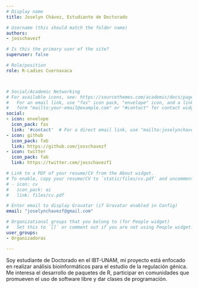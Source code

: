 ```yaml
---
# Display name
title: Joselyn Chávez, Estudiante de Doctorado

# Username (this should match the folder name)
authors:
- josschavezf

# Is this the primary user of the site?
superuser: false

# Role/position
role: R-Ladies Cuernavaca



# Social/Academic Networking
# For available icons, see: https://sourcethemes.com/academic/docs/page-builder/#icons
#   For an email link, use "fas" icon pack, "envelope" icon, and a link in the
#   form "mailto:your-email@example.com" or "#contact" for contact widget.
social:
- icon: envelope
  icon_pack: fas
  link: '#contact'  # For a direct email link, use "mailto:joselynchavezf@gmail.com".
- icon: github
  icon_pack: fab
  link: https://github.com/josschavezf
- icon: twitter
  icon_pack: fab
  link: https://twitter.com/josschavezf1

# Link to a PDF of your resume/CV from the About widget.
# To enable, copy your resume/CV to `static/files/cv.pdf` and uncomment the lines below.
# - icon: cv
#   icon_pack: ai
#   link: files/cv.pdf

# Enter email to display Gravatar (if Gravatar enabled in Config)
email: "joselynchavezf@gmail.com"

# Organizational groups that you belong to (for People widget)
#   Set this to `[]` or comment out if you are not using People widget.
user_groups:
- Organizadoras

---
```


Soy estudiante de Doctorado en el IBT-UNAM, mi proyecto está enfocado en realizar análisis bioinformáticos para el estudio de la regulación génica. Me interesa el desarrollo de paquetes de R, participar en comunidades que promueven el uso de software libre y dar clases de programación.
